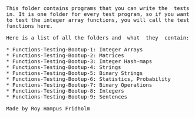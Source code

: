 
<pre>
This folder contains programs that you can write the  tests
in. It is one folder for every test program, so if you want
to test the integer array functions, you will call the test
functions here.

Here is a list of all the folders and  what  they  contain:

* Functions-Testing-Bootup-1: Integer Arrays
* Functions-Testing-Bootup-2: Matrices
* Functions-Testing-Bootup-3: Integer Hash-maps
* Functions-Testing-Bootup-4: Strings
* Functions-Testing-Bootup-5: Binary Strings
* Functions-Testing-Bootup-6: Statistics, Probability
* Functions-Testing-Bootup-7: Binary Operations
* Functions-Testing-Bootup-8: Integers
* Functions-Testing-Bootup-9: Sentences

Made by Roy Hampus Fridholm
</pre>
